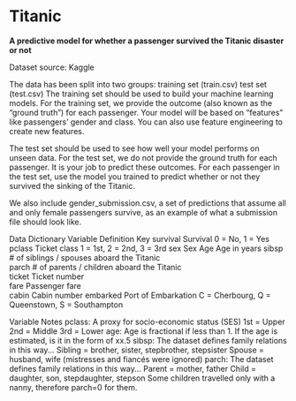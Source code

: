 # Titanic

**A predictive model for whether a passenger survived the Titanic disaster or not**




Dataset source: Kaggle

The data has been split into two groups:
training set (train.csv)
test set (test.csv)
The training set should be used to build your machine learning models. For the training set, we provide the outcome (also known as the “ground truth”) for each passenger. Your model will be based on “features” like passengers’ gender and class. You can also use feature engineering to create new features.

The test set should be used to see how well your model performs on unseen data. For the test set, we do not provide the ground truth for each passenger. It is your job to predict these outcomes. For each passenger in the test set, use the model you trained to predict whether or not they survived the sinking of the Titanic.

We also include gender_submission.csv, a set of predictions that assume all and only female passengers survive, as an example of what a submission file should look like.

Data Dictionary
Variable	          Definition	                                                  Key
survival	          Survival                                             	0 = No, 1 = Yes
pclass	            Ticket class	                                    1 = 1st, 2 = 2nd, 3 = 3rd
sex	Sex	
Age	               Age in years	
sibsp	           # of siblings / spouses aboard the Titanic	
parch	           # of parents / children aboard the Titanic	
ticket	         Ticket number	
fare	           Passenger fare	
cabin	           Cabin number	
embarked	       Port of Embarkation	                             C = Cherbourg, Q = Queenstown, S = Southampton

Variable Notes
pclass: A proxy for socio-economic status (SES)
1st = Upper
2nd = Middle
3rd = Lower
age: Age is fractional if less than 1. If the age is estimated, is it in the form of xx.5
sibsp: The dataset defines family relations in this way...
Sibling = brother, sister, stepbrother, stepsister
Spouse = husband, wife (mistresses and fiancés were ignored)
parch: The dataset defines family relations in this way...
Parent = mother, father
Child = daughter, son, stepdaughter, stepson
Some children travelled only with a nanny, therefore parch=0 for them.


